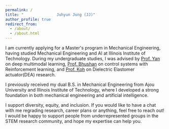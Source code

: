 ```yaml
---
permalink: /
title: "⠀⠀⠀⠀⠀⠀⠀⠀⠀⠀⠀⠀Juhyun Jung (JJ)"
author_profile: true
redirect_from: 
  - /about/
  - /about.html
---
```


I am currently applying for a Master's program in Mechanical Engineering, having studied Mechanical Engineering and AI at Illinois Institute of Technology. During my undergraduate studies, I was advised by [Prof. Yan](https://tomyan555.github.io) on deep multimodal learning, [Prof. Bhushan](https://sites.google.com/iit.edu/bhushan-research-group/people) on control systems with Reinforcement learning, and [Prof. Koh](http://most.ajou.ac.kr) on Dielectric Elastomer actuator(DEA) research.

I previously received my dual B.S. in Mechanical Engineering from Ajou University and Illinois Institute of Technology, where I developed a strong foundation in both mechanical engineering and artificial intelligence.

I support diversity, equity, and inclusion. If you would like to have a chat with me regrading research, career plans or anything, feel free to reach out! I would be happy to support people from underrepresented groups in the STEM research community, and hope my expertise can help you.





